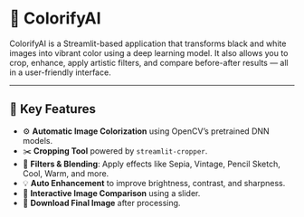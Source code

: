 # 🎨 ColorifyAI

ColorifyAI is a Streamlit-based application that transforms black and white images into vibrant color using a deep learning model. It also allows you to crop, enhance, apply artistic filters, and compare before-after results — all in a user-friendly interface.

---

## 🧠 Key Features

- ⚙️ **Automatic Image Colorization** using OpenCV’s pretrained DNN models.
- ✂️ **Cropping Tool** powered by `streamlit-cropper`.
- 🎨 **Filters & Blending**: Apply effects like Sepia, Vintage, Pencil Sketch, Cool, Warm, and more.
- 💡 **Auto Enhancement** to improve brightness, contrast, and sharpness.
- 🔄 **Interactive Image Comparison** using a slider.
- 💾 **Download Final Image** after processing.
